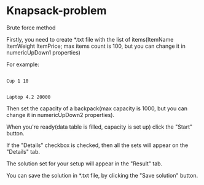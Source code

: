 # Knapsack-problem
Brute force method

Firstly, you need to create *.txt file with the list of items(ItemName ItemWeight ItemPrice;
max items count is 100, but you can change it in numericUpDown1 properties)

For example:
<p><code>
Cup 1 10

Laptop 4.2 20000
</code></p>

Then set the capacity of a backpack(max capacity is 1000, but you can change it in numericUpDown2 properties).

When you're ready(data table is filled, capacity is set up) click the "Start" button. 

If the "Details" checkbox is checked, then all the sets will appear on the "Details" tab.

The solution set for your setup will appear in the "Result" tab.

You can save the solution in *.txt file, by clicking the "Save solution" button.
